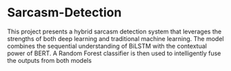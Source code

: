 # Sarcasm-Detection
This project presents a hybrid sarcasm detection system that leverages the strengths of both deep learning and traditional machine learning. The model combines the sequential understanding of BiLSTM with the contextual power of BERT. A Random Forest classifier is then used to intelligently fuse the outputs from both models
